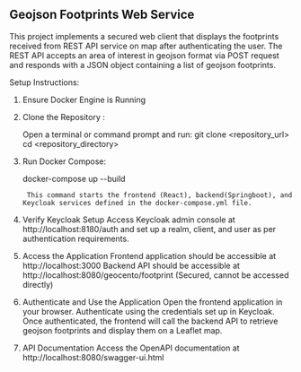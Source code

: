 Geojson Footprints Web Service
------------------------------

This project implements a secured web client that displays the footprints received from REST API service on map after authenticating the user. The REST API accepts an area of interest in geojson format via POST request and responds with a JSON object containing a list of geojson footprints.

Setup Instructions:

1. Ensure Docker Engine is Running

2. Clone the Repository :

    Open a terminal or command prompt and run:
       git clone <repository_url>
       cd <repository_directory>

3. Run Docker Compose:

    docker-compose up --build

        This command starts the frontend (React), backend(Springboot), and Keycloak services defined in the docker-compose.yml file.

4. Verify Keycloak Setup
        Access Keycloak admin console at http://localhost:8180/auth and set up a realm, client, and user as per authentication requirements.

5. Access the Application
        Frontend application should be accessible at http://localhost:3000
         Backend API should be accessible at http://localhost:8080/geocento/footprint (Secured, cannot be accessed directly)
         
6. Authenticate and Use the Application
        Open the frontend application in your browser.
        Authenticate using the credentials set up in Keycloak.
        Once authenticated, the frontend will call the backend API to retrieve geojson footprints and display them on a Leaflet map.

7. API Documentation
        Access the OpenAPI documentation at http://localhost:8080/swagger-ui.html 